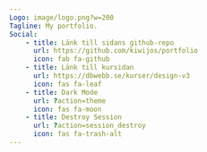 ```yaml
---
Logo: image/logo.png?w=200
Tagline: My portfolio.
Social:
    - title: Länk till sidans github-repo
      url: https://github.com/kiwijos/portfolio
      icon: fab fa-github
    - title: Länk till kursidan
      url: https://dbwebb.se/kurser/design-v3
      icon: fas fa-leaf
    - title: Dark Mode
      url: ?action=theme
      icon: fas fa-moon
    - title: Destroy Session
      url: ?action=session_destroy
      icon: fas fa-trash-alt
---
```

